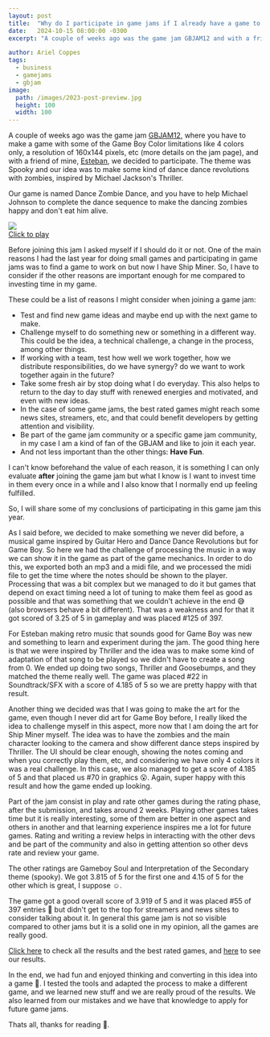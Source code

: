 ```yaml
---
layout: post
title:  "Why do I participate in game jams if I already have a game to work on?"
date:   2024-10-15 08:00:00 -0300
excerpt: "A couple of weeks ago was the game jam GBJAM12 and with a friend of mine we decided to participate in it. But before joining I asked myself, should I do it now I already have a game to work on, or not?" 

author: Ariel Coppes
tags:
  - business
  - gamejams
  - gbjam
image:
  path: /images/2023-post-preview.jpg
  height: 100
  width: 100
---
```


A couple of weeks ago was the game jam [GBJAM12](https://itch.io/jam/gbjam-12), where you have to make a game with some of the Game Boy Color limitations like 4 colors only, a resolution of 160x144 pixels, etc (more details on the jam page), and with a friend of mine, [Esteban](https://x.com/esti_uy), we decided to participate. The theme was Spooky and our idea was to make some kind of dance dance revolutions with zombies, inspired by Michael Jackson's Thriller. 

Our game is named Dance Zombie Dance, and you have to help Michael Johnson to complete the dance sequence to make the dancing zombies happy and don't eat him alive.

<div class="project">
<span>
<img src="/images/jams_gbjam12_dancedance.gif" />
<br/>
<a href="https://arielsan.itch.io/gbjam12" target="blank">Click to play</a>
</span>
</div>

Before joining this jam I asked myself if I should do it or not. One of the main reasons I had the last year for doing small games and participating in game jams was to find a game to work on but now I have Ship Miner. So, I have to consider if the other reasons are important enough for me compared to investing time in my game.

These could be a list of reasons I might consider when joining a game jam:

* Test and find new game ideas and maybe end up with the next game to make. 
* Challenge myself to do something new or something in a different way. This could be the idea, a technical challenge, a change in the process, among other things. 
* If working with a team, test how well we work together, how we distribute responsibilities, do we have synergy? do we want to work together again in the future?
* Take some fresh air by stop doing what I do everyday. This also helps to return to the day to day stuff with renewed energies and motivated, and even with new ideas.
* In the case of some game jams, the best rated games might reach some news sites, streamers, etc, and that could benefit developers by getting attention and visibility. 
* Be part of the game jam community or a specific game jam community, in my case I am a kind of fan of the GBJAM and like to join it each year. 
* And not less important than the other things: __Have Fun__.

I can't know beforehand the value of each reason, it is something I can only evaluate __after__ joining the game jam but what I know is I want to invest time in them every once in a while and I also know that I normally end up feeling fulfilled.

So, I will share some of my conclusions of participating in this game jam this year.

As I said before, we decided to make something we never did before, a musical game inspired by Guitar Hero and Dance Dance Revolutions but for Game Boy. So here we had the challenge of processing the music in a way we can show it in the game as part of the game mechanics. In order to do this, we exported both an mp3 and a midi file, and we processed the midi file to get the time where the notes should be shown to the player. Processing that was a bit complex but we managed to do it but games that depend on exact timing need a lot of tuning to make them feel as good as possible and that was something that we couldn't achieve in the end :sweat_smile: (also browsers behave a bit different). That was a weakness and for that it got scored of 3.25 of 5 in gameplay and was placed #125 of 397.

For Esteban making retro music that sounds good for Game Boy was new and something to learn and experiment during the jam. The good thing here is that we were inspired by Thriller and the idea was to make some kind of adaptation of that song to be played so we didn't have to create a song from 0. We ended up doing two songs, Thriller and Goosebumps, and they matched the theme really well. The game was placed #22 in Soundtrack/SFX with a score of 4.185 of 5 so we are pretty happy with that result.

Another thing we decided was that I was going to make the art for the game, even though I never did art for Game Boy before, I really liked the idea to challenge myself in this aspect, more now that I am doing the art for Ship Miner myself. The idea was to have the zombies and the main character looking to the camera and show different dance steps inspired by Thriller. The UI should be clear enough, showing the notes coming and when you correctly play them, etc, and considering we have only 4 colors it was a real challenge. In this case, we also managed to get a score of 4.185 of 5 and that placed us #70 in graphics :open_mouth:. Again, super happy with this result and how the game ended up looking.

Part of the jam consist in play and rate other games during the rating phase, after the submission, and takes around 2 weeks. Playing other games takes time but it is really interesting, some of them are better in one aspect and others in another and that learning experience inspires me a lot for future games. Rating and writing a review helps in interacting with the other devs and be part of the community and also in getting attention so other devs rate and review your game.

The other ratings are Gameboy Soul and Interpretation of the Secondary theme (spooky). We got 3.815 of 5 for the first one and 4.15 of 5 for the other which is great, I suppose :relaxed:.

The game got a good overall score of 3.919 of 5 and it was placed #55 of 397 entries :metal: but didn't get to the top for streamers and news sites to consider talking about it. In general this game jam is not so visible compared to other jams but it is a solid one in my opinion, all the games are really good.

[Click here](https://itch.io/jam/gbjam-12/results) to check all the results and the best rated games, and [here](https://itch.io/jam/gbjam-12/rate/2983712) to see our results.

In the end, we had fun and enjoyed thinking and converting in this idea into a game :muscle:. I tested the tools and adapted the process to make a different game, and we learned new stuff and we are really proud of the results. We also learned from our mistakes and we have that knowledge to apply for future game jams.

Thats all, thanks for reading :pray:.


